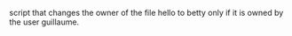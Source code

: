  script that changes the owner of the file hello to betty only if it is owned by the user guillaume.
